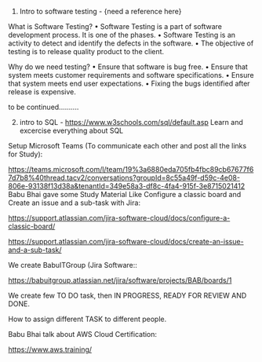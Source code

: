 
1. Intro to software testing - {need a reference here}

What is Software Testing?
•	Software Testing is a part of software development process. It is one of the phases.
•	Software Testing is an activity to detect and identify the defects in the software.
•	The objective of testing is to release quality product to the client.

Why do we need testing?
•	Ensure that software is bug free.
•	Ensure that system meets customer requirements and software specifications.
•	Ensure that system meets end user expectations.
•	Fixing the bugs identified after release is expensive.

to be continued..........

2. intro to SQL - https://www.w3schools.com/sql/default.asp
Learn and excercise everything about SQL

Setup Microsoft Teams (To communicate each other and post all the links for Study):

https://teams.microsoft.com/l/team/19%3a6880eda705fb4fbc89cb67677f67d7b8%40thread.tacv2/conversations?groupId=8c55a49f-d59c-4e08-806e-93138f13d38a&tenantId=349e58a3-df8c-4fa4-915f-3e8715021412
Babu Bhai gave some Study Material Like Configure a classic board and Create an issue and a sub-task with Jira:

https://support.atlassian.com/jira-software-cloud/docs/configure-a-classic-board/

https://support.atlassian.com/jira-software-cloud/docs/create-an-issue-and-a-sub-task/

We create BabuITGroup (Jira Software::

https://babuitgroup.atlassian.net/jira/software/projects/BAB/boards/1

We create few TO DO task, then IN PROGRESS, READY FOR REVIEW AND DONE.

How to assign different TASK to different people.

Babu Bhai talk about AWS Cloud Certification:

https://www.aws.training/

